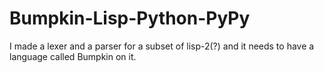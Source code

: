 Bumpkin-Lisp-Python-PyPy
========================

I made a lexer and a parser for a subset of lisp-2(?) and it needs to
have a language called Bumpkin on it.